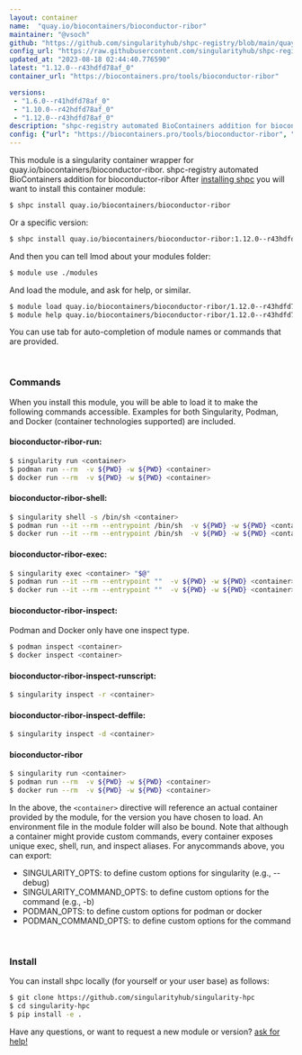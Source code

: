 ```yaml
---
layout: container
name:  "quay.io/biocontainers/bioconductor-ribor"
maintainer: "@vsoch"
github: "https://github.com/singularityhub/shpc-registry/blob/main/quay.io/biocontainers/bioconductor-ribor/container.yaml"
config_url: "https://raw.githubusercontent.com/singularityhub/shpc-registry/main/quay.io/biocontainers/bioconductor-ribor/container.yaml"
updated_at: "2023-08-18 02:44:40.776590"
latest: "1.12.0--r43hdfd78af_0"
container_url: "https://biocontainers.pro/tools/bioconductor-ribor"

versions:
 - "1.6.0--r41hdfd78af_0"
 - "1.10.0--r42hdfd78af_0"
 - "1.12.0--r43hdfd78af_0"
description: "shpc-registry automated BioContainers addition for bioconductor-ribor"
config: {"url": "https://biocontainers.pro/tools/bioconductor-ribor", "maintainer": "@vsoch", "description": "shpc-registry automated BioContainers addition for bioconductor-ribor", "latest": {"1.12.0--r43hdfd78af_0": "sha256:8d1e1caff559154623e4f1efd3d803a136ecc1eb90c146b6f06675eac6dca187"}, "tags": {"1.6.0--r41hdfd78af_0": "sha256:bd53a9240a993daef65255e8ab8ee16d3a2ef7bacf259a2759e949f6e092df1f", "1.10.0--r42hdfd78af_0": "sha256:2ec5aced0d6703f7109b5e7793c6ae1cf8bd53e18ab2b2d7d91b09334140b7cd", "1.12.0--r43hdfd78af_0": "sha256:8d1e1caff559154623e4f1efd3d803a136ecc1eb90c146b6f06675eac6dca187"}, "docker": "quay.io/biocontainers/bioconductor-ribor"}
---
```


This module is a singularity container wrapper for quay.io/biocontainers/bioconductor-ribor.
shpc-registry automated BioContainers addition for bioconductor-ribor
After [installing shpc](#install) you will want to install this container module:


```bash
$ shpc install quay.io/biocontainers/bioconductor-ribor
```

Or a specific version:

```bash
$ shpc install quay.io/biocontainers/bioconductor-ribor:1.12.0--r43hdfd78af_0
```

And then you can tell lmod about your modules folder:

```bash
$ module use ./modules
```

And load the module, and ask for help, or similar.

```bash
$ module load quay.io/biocontainers/bioconductor-ribor/1.12.0--r43hdfd78af_0
$ module help quay.io/biocontainers/bioconductor-ribor/1.12.0--r43hdfd78af_0
```

You can use tab for auto-completion of module names or commands that are provided.

<br>

### Commands

When you install this module, you will be able to load it to make the following commands accessible.
Examples for both Singularity, Podman, and Docker (container technologies supported) are included.

#### bioconductor-ribor-run:

```bash
$ singularity run <container>
$ podman run --rm  -v ${PWD} -w ${PWD} <container>
$ docker run --rm  -v ${PWD} -w ${PWD} <container>
```

#### bioconductor-ribor-shell:

```bash
$ singularity shell -s /bin/sh <container>
$ podman run --it --rm --entrypoint /bin/sh  -v ${PWD} -w ${PWD} <container>
$ docker run --it --rm --entrypoint /bin/sh  -v ${PWD} -w ${PWD} <container>
```

#### bioconductor-ribor-exec:

```bash
$ singularity exec <container> "$@"
$ podman run --it --rm --entrypoint ""  -v ${PWD} -w ${PWD} <container> "$@"
$ docker run --it --rm --entrypoint ""  -v ${PWD} -w ${PWD} <container> "$@"
```

#### bioconductor-ribor-inspect:

Podman and Docker only have one inspect type.

```bash
$ podman inspect <container>
$ docker inspect <container>
```

#### bioconductor-ribor-inspect-runscript:

```bash
$ singularity inspect -r <container>
```

#### bioconductor-ribor-inspect-deffile:

```bash
$ singularity inspect -d <container>
```



#### bioconductor-ribor

```bash
$ singularity run <container>
$ podman run --rm  -v ${PWD} -w ${PWD} <container>
$ docker run --rm  -v ${PWD} -w ${PWD} <container>
```


In the above, the `<container>` directive will reference an actual container provided
by the module, for the version you have chosen to load. An environment file in the
module folder will also be bound. Note that although a container
might provide custom commands, every container exposes unique exec, shell, run, and
inspect aliases. For anycommands above, you can export:

 - SINGULARITY_OPTS: to define custom options for singularity (e.g., --debug)
 - SINGULARITY_COMMAND_OPTS: to define custom options for the command (e.g., -b)
 - PODMAN_OPTS: to define custom options for podman or docker
 - PODMAN_COMMAND_OPTS: to define custom options for the command

<br>

### Install

You can install shpc locally (for yourself or your user base) as follows:

```bash
$ git clone https://github.com/singularityhub/singularity-hpc
$ cd singularity-hpc
$ pip install -e .
```

Have any questions, or want to request a new module or version? [ask for help!](https://github.com/singularityhub/singularity-hpc/issues)